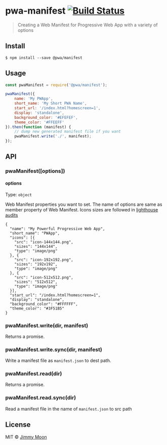# pwa-manifest [![Build Status](https://travis-ci.org/ragingwind/pwa-manifest.svg?branch=master)](https://travis-ci.org/ragingwind/pwa-manifest)

> Creating a Web Manifest for Progressive Web App with a variety of options


## Install

```
$ npm install --save @pwa/manifest
```


## Usage

```js
const pwaManifest = require('@pwa/manifest');

pwaManifest({
	name: 'My PWApp',
	short_name: 'My Short PWA Name',
	start_url: '/index.html?homescreen=1',
	display: 'standalone',
	background_color: '#EFEFEF',
	theme_color: '#FFEEFF'
}).then(function (manifest) {
	// dump new generated manifest file if you want
	pwaManifest.write('./', manifest);
});
```


## API

### pwaManifest([options])

#### options

Type: `object`

Web Manifest properties you want to set. The name of options are same as member property of Web Manifest. Icons sizes are followed in [lighthouse audits](https://github.com/GoogleChrome/lighthouse/tree/9f91ab405ca89882f40a71c6aef5dc6dc08543b4/lighthouse-core/audits)
```
{
  "name": "My Powerful Progressive Web App",
  "short_name": "PWApp",
  "icons": [{
    "src": "icon-144x144.png",
    "sizes": "144x144",
    "type": "image/png"
  }, {
    "src": "icon-192x192.png",
    "sizes": "192x192",
    "type": "image/png"
  }, {
    "src": "icon-512x512.png",
    "sizes": "512x512",
    "type": "image/png"
  }],
  "start_url": "/index.html?homescreen=1",
  "display": "standalone",
  "background_color": "#FFFFFF",
  "theme_color": "#3F51B5"
}
```

### pwaManifest.write(dir, manifest)

Returns a promise.

### pwaManifest.write.sync(dir, manifest)

Write a manifest file as `manifest.json` to dest path.

### pwaManifest.read(dir)

Returns a promise.

### pwaManifest.read.sync(dir)

Read a manifest file in the name of `manifest.json` to src path

## License

MIT © [Jimmy Moon](http://ragingwind.me)
